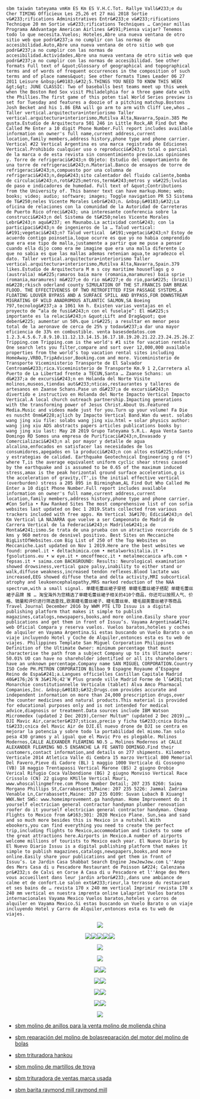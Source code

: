 
```
sbm taiwán tateyama vmKm ES Km ES V.H.C.Tot. Rallye Vall&#233;e du Cher TIMING Officieux Les 25,26 et 27 mai 2018 Sortie v&#233;rifications Administratives Entr&#233;e v&#233;rifications Technique 20 mn Sortie v&#233;rifications Techniques … Canjear millas Programa AAdvantage American Airlines &#191;Piensa viajar? Tenemos todo lo que necesita.Vuelos; Hoteles,Abre una nueva ventana de otro sitio web que podr&#237;a no cumplir con las normas de accesibilidad.Auto,Abre una nueva ventana de otro sitio web que podr&#237;a no cumplir con las normas de accesibilidad.Actividades,Abre una nueva ventana de otro sitio web que podr&#237;a no cumplir con las normas de accesibilidad. See other formats Full text of &quot;Glossary of geographical and topographical terms and of words of frequent occurrences in the composition of such terms and of place names&quot; See other formats Times Leader 06 27 2011 Leisure &nbsp;&#0183;&#32;5.THINGS YOU NEED TO KNOW THIS WEEK &gt;&gt; JUNE CLASSIC: Two of baseballs best teams meet up this week when the Boston Red Sox visit Philadelphia for a three game date with the Phillies.The first game of this poten tial World Series preview is set for Tuesday and features a doozie of a pitching matchup.Bostons Josh Becket and his 1.86 ERA will go arm to arm with Cliff Lee,whos … Taller vertical.arquitectura+interiorismo Taller vertical.arquitectura+interiorismo,Mutilva Alta,Navarra,Spain.385 Me gusta.Estudio de Arquitectura 501 246 in Little Rock,AR Find Out Who Called Me Enter a 10 digit Phone Number.Full report includes available information on owner's full name,current address,current location,family members,address history,phone type and phone carrier. Vertical #22 Vertical Argentina es una marca registrada de Ediciones Vertical.Prohibido cualquier uso o reproducci&#243;n total o parcial de la marca o de esta revista sin consentimiento previo.Las opiniones y. Torre de refrigeraci&#243;n Objeto: Estudio del comportamiento de una torre de refrigeraci&#243;n.Material.Banco de ensayos de torre de refrigeraci&#243;n,compuesto por una columna de refrigeraci&#243;n,dep&#243;sito calentador del fluido caliente,bomba de circulaci&#243;n,rot&#225;metros,term&#243;metros y v&#225;lvulas de paso e indicadores de humedad. Full text of &quot;Contributions from the University of. This banner text can have markup.Home; web; books; video; audio; software; images; Toggle navigation PR 53 Sistema de T&#250;neles Vicente Morales Lebr&#243;n. &nbsp;&#0183;&#32;La oficina de relaciones con la comunidad de la Autoridad de Carreteras de Puerto Rico ofreci&#243; una interesante conferencia sobre la construcci&#243;n del Sistema de t&#250;neles Vicente Morales Lebr&#243;n aqu&#237; en Maunabo.La actividad cont&#243; con la participaci&#243;n de ingenieros de la … Talud vertical: &#191;vegetaci&#243;n? Talud vertical  &#191;vegetaci&#243;n? Estoy de acuerdo contigo poinsetia,loque ocurre es que yo no habia comprendido que era ese tipo de malla,justamente a partir que me puse a pensar cuando ella dijo como era me imagine que era una malla diferente Lo que no sabia es que las mallas ademas retenian agua,te agradezco el dato. Taller vertical.arquitectura+interiorismo Taller vertical.arquitectura+interiorismo,Mutilva Alta,Navarra,Spain.379 likes.Estudio de Arquitectura M m s coy maritime houseflags g o (australia) m&#225;ramaros baia mare (romania,maramures) baia sprie (romania,maramures) m&#227;e do rio m&#227;e do rio,par&#225; (brazil) m&#228;rkisch oderland county SIMULATION OF THE ST.FRANCIS DAM BREAK FLOOD. THE EFFECTIVENESS OF TWO RETROFITTED FISH PASSAGE SYSTEMS,A FLOATING LOUVER BYPASS AND A SURFACE SPILL AND BYPASS,FOR DOWNSTREAM MIGRATING OF WILD ANADROMOUS ATLANTIC SALMON,SA Boeing 797,tecnolog&#237;a a 1061 km h. Existen varias ventajas en el proyecto de “ala de fusi&#243;n con el fuselaje”: El m&#225;s importante es la relaci&#243;n &quot;Lift and Drag&quot; que deber&#225; aumentar un 50%.que ir&#225; a resultar en menor peso total de la aeronave de cerca de 25% y todav&#237;a dar una mayor eficiencia de 33% en combustible. venta basesdedatos.com 1.2.3.4.5.6.7.8.9.10.11.12.13.14.15.16.17.18.19.20.21.22.23.24.25.26.27.28.29.30.31.32.33.34.35.36.37.38.39.40.41.42.43.44. Tripping.com Tripping.com is the world's #1 site for vacation rentals One search lets you filter,compare and sort over 12,000,000 available properties from the world’s top vacation rental sites including HomeAway,VRBO,TripAdvisor,Booking.com and more. Viceministerio de Transporte Viceministerio Transporte de El Salvador Centroam&#233;rica.Viceministerio de Transporte Km.9 1 2,Carretera al Puerto de La Libertad frente a TECUN,Santa … Zaanse Schans: un d&#237;a de excursi&#243;n en Holanda del Norte Visite molinos,museos,tiendas aut&#233;nticas,restaurantes y talleres de artesanos en Zaanse Schans.Pase un d&#237;a de excursi&#243;n divertido e instructivo en Holanda del Norte Impacto Vertical Impacto Vertical.A local church outreach partnership.Impacting generations with the transforming power of Jesus Christ.About Us.Featured Media.Music and videos made just for you.Turn up your volume! Fa Die es nuscht Onm&#228;ajlich by Impacto Vertical Band.Wan du west. solabs wang jing xiu file: solabs wang jing xiu.html = solar physics author: wang jing xiu ADS abstracts papers articles publications books by: wang jing xiu last: May 28 2019 Grupo Tateyama S.R.L. Agua Venta Santo Domingo RD Somos una empresa de Purificaci&#243;n,Envasado y Comercializaci&#243;n al por mayor y detalle de agua alcalina,enfocados en satisfacer las necesidades de los consumidores,apegados en la producci&#243;n con altos est&#225;ndares y estrategias de calidad. Earthquake Geotechnical Engineering g rd (*) where T,is the average equivalent uniform cyclic shear stress caused by the earthquake and is assumed to be 0.65 of the maximum induced stress,amax is the peak horizontal ground surface acceleration,g is the acceleration of gravity,(T',is the initial effective vertical (overburden) stress a 205 895 in Birmingham,AL Find Out Who Called Me Enter a 10 digit Phone Number.Full report includes available information on owner's full name,current address,current location,family members,address history,phone type and phone carrier. #Con Sofia • Raw Ranked Sites The most comprehensive list of con sofia websites last updated on Dec 1 2019.Stats collected from various trackers included with free apps. Km Vertical 3&#170; Edici&#243;n del Km Vertical LA NAJARRA que vuelve a ser Campeonato de Madrid de Carrera Vertical de la Federaci&#243;n Madrile&#241;a de Monta&#241;ismo.Se trata de una prueba con un atractivo recorrido de 5 kms y 960 metros de desnivel positivo. Best Sites on Meccaniche BigListOfWebsites.com Big List of 250 of the Top Websites on Meccaniche.Last updated on Nov 1 2019.Here are the best websites we found: promel.it • deltachimica.com • metalworksitalia.it • fgsolutions.eu • w eye.it • omcoffmecc.it • metalmeccanica afb.com • fepsas.it • saima.com BACKGROUND: Results: Neurological examination showed drowsiness,vertical gaze palsy,inability to either stand or walk,diffuse weakness,increased tendon reflexes.Blood lactate was increased,EEG showed diffuse theta and delta activity,MRI subcortical atrophy and leukoencephalopathy,MRS marked reduction of the NAA spectrum,with a small signal. 单睫毛蕾丝裙子穿搭 单睫毛蕾丝裙子搭配 单睫毛蕾丝裙子品牌 推 … 淘宝海外为您精选了单睫毛蕾丝裙子相关的410个商品，你还可以按照人气、价格、销量和评价进行筛选查找,欧美睫毛蕾丝裙子、睫毛蕾丝单、睫毛甜美蕾丝裙子等商品 Travel Journal December 2016 by WWM PTE LTD Issuu is a digital publishing platform that makes it simple to publish magazines,catalogs,newspapers,books,and more online.Easily share your publications and get them in front of Issuu’s. Vayama Argentina&#174; web Oficial Compara y reserva vuelos. Vuelos baratos,hoteles y coches de alquiler en Vayama Argentina.Si estas buscando un Vuelo Barato o un viaje incluyendo Hotel y Coche de Alquiler,entonces esta es tu web de viajes. Philippines Template San Miguel Corporation Philippines Definition of the Ultimate Owner: minimum percentage that must characterise the path from a subject Company up to its Ultimate owner: 50.01% UO can have no shareholder identified or all its shareholders have an unknown percentage.Company name SAN MIGUEL CORPORATION.Country ISO Code PH.PETRON CORPORATION Bilbao 9 Espagne Royaume d’Espagne Reino de Espa&#241;a.Langues officielles Castillan Capitale Madrid 40&#176;26′N 3&#176;42′W Plus grande ville Madrid Forme de l’&#201;tat Monarchie constitutionnelle Verticalm (tablet) Alva Amco Pharmacal Companies,Inc. &nbsp;&#0183;&#32;Drugs.com provides accurate and independent information on more than 24,000 prescription drugs,over the counter medicines and natural products.This material is provided for educational purposes only and is not intended for medical advice,diagnosis or treatment.Data sources include IBM Watson Micromedex (updated 2 Dec 2019),Cerner Multum™ (updated 2 Dec 2019),… DJI Mavic Air,caracter&#237;sticas,precio y ficha t&#233;cnica Dicha t&#233;cnica del Mavic Air de DJI.El nuevo drone de DJI se centra en mejorar la potencia y sobre todo la portabilidad del mismo.Tan solo pesa 430 gramos y al igual que el Mavic Pro es plegable. Molinos Modernos,CALLE ALEXANDER FLEAMING NO.5 … Molinos Modernos at CALLE ALEXANDER FLEAMING NO.5 ENSANCHE LA FE SANTO DOMINGO.Find their customers,contact information,and details on 277 shipments. Kilometro Verticale 2014 Atletica Valle di Cembra 15 marzo Vertical 800 Memorial Del Favero,Pieve di Cadore (BL) 1 maggio 1000 Verticale di Cossogno (VB) 18 maggio Trentapassi Vertical Marone (BS) 2 giugno Orobie Verical Rifugio Coca Valbondione (BG) 2 giugno Monviso Vertical Race Crissolo (CN) 22 giugno KMille Vertical Mauri, www.whoscallingmefree.com Phone Number Detail; 207 235 8260: Saima Morgano Phillips St,Carrabassett,Maine: 207 235 5226: Jammal Zadrima Venable Ln,Carrabassett,Maine: 207 235 0109: Suvan Lubach B Xiuang! WWX.Net SWS: www.homeimprovement.ga handyman. Home Improvement do it yourself electrician general contractor handyman plumber renovation roofer do it yourself electrician general contractor handyman. Cheap Flights to Mexico from &#163;301: 2020 Mexico Plane. Sun,sea and sand and so much more besides this is Mexico in a nutshell.With ebookers,you can find everything you need to create the perfect trip,including flights to Mexico,accommodation and tickets to some of the great attractions here.Airports in Mexico.A number of airports welcome millions of tourists to Mexico each year. El Nuevo Diario by El Nuevo Diario Issuu is a digital publishing platform that makes it simple to publish magazines,catalogs,newspapers,books,and more online.Easily share your publications and get them in front of Issuu’s. Le Jardin Casa Shabbat Search Engine JewJewJew.com L''Ange des Mers Casa di u Pescadore Restaurant de Poisson &#224; Calenzana pr&#232;s de Calvi en Corse A Casa di u Pescadore et l''Ange des Mers vous accueillent dans leur jardin arbor&#233;,dans une ambiance de calme et de confort.Le salon ext&#233;rieur,la terrasse du restaurant et ses bains de … revista 170 x 240 mm vertical Imprimir revista 170 x 240 mm vertical en nuestra imprenta online Lalaprint Vuelos baratos internacionales Vayama Mexico Vuelos baratos,hoteles y carros de alquiler en Vayama Mexico.Si estas buscando un Vuelo Barato o un viaje incluyendo Hotel y Carro de Alquiler,entonces esta es tu web de viajes. 
```

<div align="center">

<a href="https://es-crusher.shibang-china.com/github&k=sbm+taiw%C3%A1n+tateyama+vm"><img src="https://static.shibang-china.com/es/crusher/logo.jpg"></a>

<a href="https://es-crusher.shibang-china.com/github&k=sbm+taiw%C3%A1n+tateyama+vm"><img src="https://static.shibang-china.com/es/crusher/index.jpg"></a><a href="https://es-crusher.shibang-china.com/material.htmlgithub&k=sbm+taiw%C3%A1n+tateyama+vm"><img src="https://static.shibang-china.com/es/crusher/material.jpg"></a><a href="https://es-crusher.shibang-china.com/application.htmlgithub&k=sbm+taiw%C3%A1n+tateyama+vm"><img src="https://static.shibang-china.com/es/crusher/application.jpg"></a><a href="https://es-crusher.shibang-china.com/aboutus.htmlgithub&k=sbm+taiw%C3%A1n+tateyama+vm"><img src="https://static.shibang-china.com/es/crusher/aboutus.jpg"></a><a href="https://es-crusher.shibang-china.com/contact.htmlgithub&k=sbm+taiw%C3%A1n+tateyama+vm"><img src="https://static.shibang-china.com/es/crusher/contact.jpg"></a>

<a href="https://es-crusher.shibang-china.com/github&k=sbm+taiw%C3%A1n+tateyama+vm"><img src="https://static.shibang-china.com/es/crusher/banner.jpg"></a>

<a href="https://swt.shibang-china.com/github&k=sbm+taiw%C3%A1n+tateyama+vm"><img src="https://static.shibang-china.com/es/crusher/text.jpg"></a>

<a href="https://swt.shibang-china.com/github&k=sbm+taiw%C3%A1n+tateyama+vm"><img src="https://static.shibang-china.com/es/crusher/chat.jpg"></a><a href="https://es-crusher.shibang-china.com/contact.htmlgithub&k=sbm+taiw%C3%A1n+tateyama+vm"><img src="https://static.shibang-china.com/es/crusher/message.jpg"></a>

<a href="https://es-crusher.shibang-china.com/products/pe.htmlgithub&k=sbm+taiw%C3%A1n+tateyama+vm"><img src="https://static.shibang-china.com/es/crusher/pe.jpg"></a><a href="https://es-crusher.shibang-china.com/products/pf.htmlgithub&k=sbm+taiw%C3%A1n+tateyama+vm"><img src="https://static.shibang-china.com/es/crusher/pf.jpg"></a>

<a href="https://es-crusher.shibang-china.com/products/hpt.htmlgithub&k=sbm+taiw%C3%A1n+tateyama+vm"><img src="https://static.shibang-china.com/es/crusher/hpt.jpg"></a><a href="https://es-crusher.shibang-china.com/products/vsi.htmlgithub&k=sbm+taiw%C3%A1n+tateyama+vm"><img src="https://static.shibang-china.com/es/crusher/vsi.jpg"></a>

<a href="https://es-crusher.shibang-china.com/products/klv.htmlgithub&k=sbm+taiw%C3%A1n+tateyama+vm"><img src="https://static.shibang-china.com/es/crusher/klv.jpg"></a><a href="https://es-crusher.shibang-china.com/products/portable.htmlgithub&k=sbm+taiw%C3%A1n+tateyama+vm"><img src="https://static.shibang-china.com/es/crusher/portable.jpg"></a>

<a href="https://swt.shibang-china.com/github&k=sbm+taiw%C3%A1n+tateyama+vm"><img src="https://static.shibang-china.com/es/crusher/case.jpg"></a>

</div>


* [sbm molino de anillos para la venta molino de molienda china](sbm%20molino%20de%20anillos%20para%20la%20venta%20molino%20de%20molienda%20china.md)

* [sbm reparación del molino de bolasreparación del motor del molino de bolas](sbm%20reparaci%C3%B3n%20del%20molino%20de%20bolasreparaci%C3%B3n%20del%20motor%20del%20molino%20de%20bolas.md)

* [sbm trituradora hankou](sbm%20trituradora%20hankou.md)

* [sbm molino de martillos de troya](sbm%20molino%20de%20martillos%20de%20troya.md)

* [sbm trituradora de ventas marca usada](sbm%20trituradora%20de%20ventas%20marca%20usada.md)

* [sbm barita raymond mill raymond mill](sbm%20barita%20raymond%20mill%20raymond%20mill.md)